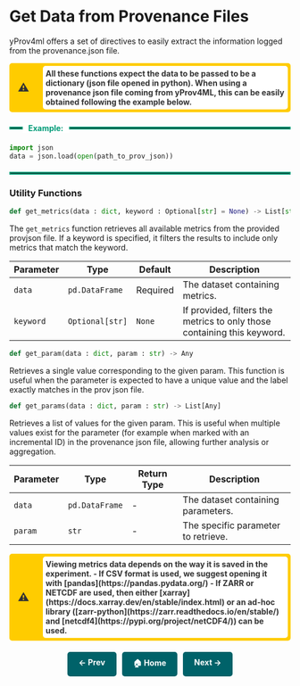 # Get Data from Provenance Files

yProv4ml offers a set of directives to easily extract the information logged from the provenance.json file. 

<div style="display: flex; align-items: center; background-color: #ffcc00; color: #333; border: 5px solid #ffcc00; font-weight: bold; border-radius: 5px; position: relative;">
    <span style="position: absolute; left: 10px; font-size: 20px;">⚠</span>
    <span style="margin-left: 55px; padding: 5px; background-color: white; border-radius: 5px; width:100%">
    All these functions expect the data to be passed to be a dictionary (json file opened in python). When using a provenance json file coming from yProv4ML, this can be easily obtained following the example below. 
    </span>
</div>

<div style="display: flex; align-items: center; margin: 20px 0;">
    <hr style="flex-grow: 0.05; border: 2px solid #009B77; margin: 0;">
    <span style="background: white; padding: 0 10px; font-weight: bold; color: #009B77;">Example:</span>
    <hr style="flex-grow: 1; border: 2px solid #009B77; margin: 0;">
</div>

```python
import json
data = json.load(open(path_to_prov_json))     
```

<hr style="border: 2px solid #009B77; margin: 20px 0;">

### Utility Functions

```python 
def get_metrics(data : dict, keyword : Optional[str] = None) -> List[str]
```

The `get_metrics` function retrieves all available metrics from the provided provjson file. If a keyword is specified, it filters the results to include only metrics that match the keyword.

| Parameter         | Type               | Default | Description |
|------------------|--------------------|--------------|-------------|
| `data`          | `pd.DataFrame`      | Required     | The dataset containing metrics. |
| `keyword`       | `Optional[str]`     | `None`       | If provided, filters the metrics to only those containing this keyword. |

<!-- ```python 
def get_metric(
    data : pd.DataFrame, 
    metric : str, 
    time_in_sec : bool = False, 
    time_incremental : bool = False, 
    sort_by : Optional[str] = None, 
    start_at : Optional[int] = None,
    end_at : Optional[int] = None
) -> pd.DataFrame
```

The `get_metric` function extracts a specific metric from the dataset, with additional options for formatting and filtering:
- It allows conversion of time-based metrics to seconds.
- It can return time-incremental values instead of absolute values.
- Sorting and range selection (start and end points) can be applied.


| Parameter         | Type               | Default | Description |
|------------------|--------------------|--------------|-------------|
| `data`          | `pd.DataFrame`      | Required     | The dataset containing metrics. |
| `metric`        | `str`               | Required     | The specific metric to retrieve. |
| `time_in_sec`   | `bool`              | `False`      | If `True`, converts time-based metrics to seconds. |
| `time_incremental` | `bool`           | `False`      | If `True`, returns incremental values instead of absolute values. |
| `sort_by`       | `Optional[str]`     | `None`       | Sorts the metric values by the specified column. |
| `start_at`      | `Optional[int]`     | `None`       | Filters data to start at this index. |
| `end_at`        | `Optional[int]`     | `None`       | Filters data to end at this index. |

The return value for this function is a dataframe containing the following columns: 
- `value`: contains the metric items 
- `epoch`: contains the corresponding epochs
- `time`: contains the corresponding time steps -->

```python 
def get_param(data : dict, param : str) -> Any
```

Retrieves a single value corresponding to the given param.
This function is useful when the parameter is expected to have a unique value and the label exactly matches in the prov json file.

```python 
def get_params(data : dict, param : str) -> List[Any]
```

Retrieves a list of values for the given param.
This is useful when multiple values exist for the parameter (for example when marked with an incremental ID) in the provenance json file, allowing further analysis or aggregation.

| Parameter | Type           | Return Type  | Description |
|-----------|--------------|--------------|-------------|
| `data`    | `pd.DataFrame` | - | The dataset containing parameters. |
| `param`   | `str`         | - | The specific parameter to retrieve. |

<!-- More utility functions are also available: 

```python 
def get_avg_metric(data, metric) -> pd.DataFrame: ...
def get_sum_metric(data, metric) -> pd.DataFrame: ...
def get_metric_time(data, metric, time_in_sec=False) -> pd.DataFrame: ...
``` -->


<div style="display: flex; align-items: center; background-color: #ffcc00; color: #333; border: 5px solid #ffcc00; font-weight: bold; border-radius: 5px; position: relative;">
    <span style="position: absolute; left: 10px; font-size: 20px;">⚠</span>
    <span style="margin-left: 55px; padding: 5px; background-color: white; border-radius: 5px; width:100%">
    Viewing metrics data depends on the way it is saved in the experiment. 
    - If CSV format is used, we suggest opening it with [pandas](https://pandas.pydata.org/)
    - If ZARR or NETCDF are used, then either [xarray](https://docs.xarray.dev/en/stable/index.html) or an ad-hoc library ([zarr-python](https://zarr.readthedocs.io/en/stable/) and [netcdf4](https://pypi.org/project/netCDF4/)) can be used. 
    </span>
</div>


<div style="display: flex; justify-content: center; gap: 10px; margin-top: 20px;">
    <a href="prov_viewer.md" style="text-decoration: none; background-color: #006269; color: white; padding: 10px 20px; border-radius: 5px; font-weight: bold; transition: 0.3s;">← Prev</a>
    <a href="." style="text-decoration: none; background-color: #006269; color: white; padding: 10px 20px; border-radius: 5px; font-weight: bold; transition: 0.3s;">🏠 Home</a>
    <a href="examples.md" style="text-decoration: none; background-color: #006269; color: white; padding: 10px 20px; border-radius: 5px; font-weight: bold; transition: 0.3s;">Next →</a>
</div>